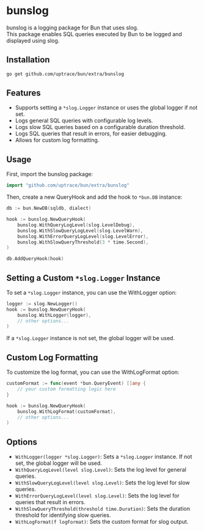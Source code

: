 # bunslog

bunslog is a logging package for Bun that uses slog.  
This package enables SQL queries executed by Bun to be logged and displayed using slog.

## Installation

```bash
go get github.com/uptrace/bun/extra/bunslog
```

## Features

- Supports setting a `*slog.Logger` instance or uses the global logger if not set.
- Logs general SQL queries with configurable log levels.
- Logs slow SQL queries based on a configurable duration threshold.
- Logs SQL queries that result in errors, for easier debugging.
- Allows for custom log formatting.

## Usage

First, import the bunslog package:
```go
import "github.com/uptrace/bun/extra/bunslog"
```

Then, create a new QueryHook and add the hook to `*bun.DB` instance:
```go
db := bun.NewDB(sqldb, dialect)

hook := bunslog.NewQueryHook(
	bunslog.WithQueryLogLevel(slog.LevelDebug),
	bunslog.WithSlowQueryLogLevel(slog.LevelWarn),
	bunslog.WithErrorQueryLogLevel(slog.LevelError),
	bunslog.WithSlowQueryThreshold(3 * time.Second),
)

db.AddQueryHook(hook)
```

## Setting a Custom `*slog.Logger` Instance

To set a `*slog.Logger` instance, you can use the WithLogger option:

```go
logger := slog.NewLogger()
hook := bunslog.NewQueryHook(
	bunslog.WithLogger(logger),
	// other options...
)
```

If a `*slog.Logger` instance is not set, the global logger will be used.

## Custom Log Formatting

To customize the log format, you can use the WithLogFormat option:

```go
customFormat := func(event *bun.QueryEvent) []any {
	// your custom formatting logic here
}

hook := bunslog.NewQueryHook(
	bunslog.WithLogFormat(customFormat),
	// other options...
)
```

## Options

- `WithLogger(logger *slog.Logger)`: Sets a `*slog.Logger` instance. If not set, the global logger will be used.
- `WithQueryLogLevel(level slog.Level)`: Sets the log level for general queries.
- `WithSlowQueryLogLevel(level slog.Level)`: Sets the log level for slow queries.
- `WithErrorQueryLogLevel(level slog.Level)`: Sets the log level for queries that result in errors.
- `WithSlowQueryThreshold(threshold time.Duration)`: Sets the duration threshold for identifying slow queries.
- `WithLogFormat(f logFormat)`: Sets the custom format for slog output.
